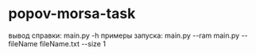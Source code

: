 # popov-morsa-task

вывод справки: main.py -h
примеры запуска: main.py --ram
                 main.py --fileName fileName.txt --size 1
